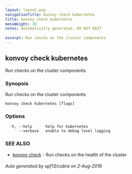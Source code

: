 ```yaml
---
layout: layout.pug
navigationTitle: konvoy check kubernetes
title: konvoy check kubernetes
menuWeight: 10
notes: Automatically generated, DO NOT EDIT
 
excerpt: Run checks on the cluster components
---
```


## konvoy check kubernetes

Run checks on the cluster components

### Synopsis

Run checks on the cluster components

```
konvoy check kubernetes [flags]
```

### Options

```
  -h, --help      help for kubernetes
      --verbose   enable to debug level logging
```

### SEE ALSO

* [konvoy check](../)	 - Run checks on the health of the cluster

###### Auto generated by spf13/cobra on 2-Aug-2019
